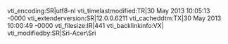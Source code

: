 vti_encoding:SR|utf8-nl
vti_timelastmodified:TR|30 May 2013 10:05:13 -0000
vti_extenderversion:SR|12.0.0.6211
vti_cacheddtm:TX|30 May 2013 10:00:49 -0000
vti_filesize:IR|441
vti_backlinkinfo:VX|
vti_modifiedby:SR|Sri-Acer\\Sri
